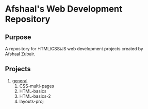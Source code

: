 # Afshaal's Web Development Repository

## Purpose

A repository for HTML/CSS/JS web development projects created by Afshaal Zubair.

## Projects

1. [general](https://github.com/afshaalzubair/web-development/tree/main/general)
   1. CSS-multi-pages
   2. HTML-basics
   3. HTML-basics-2
   4. layouts-proj
